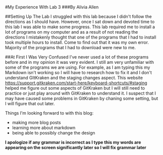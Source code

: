 #My Experience With Lab 3
###By Alivia Allen 

##Setting Up The Lab 
I struggled with this lab because I didn't follow the directions as I should have. However, once I sat down and devoted time to this lab I was able to make some progress. This lab required me to install a lot of programs on my computer and as a result of not reading the directions I mistakenly thought that one of the programs that I had to install took multiple hours to install. Come to find out that it was my own error. Majority of the programs that I had to download were new to me. 

##At First I Was Very Confused
I've never used a lot of these programs before and in my opinion it was very evident. I still am very unfamiliar with some of the programs we are using. For example, as I am typing this my Markdown isn't working so I will have to research how to fix it and I don't understand GItKraken and the staging changes aspect. This website https://support.gitkraken.com/start-here/keyboard-shortcuts/#staging helped me figure out some aspects of GitKraken but I will still need to practice or just play around with GitKraken to understand it.  I suspect that I may have caused some problems in GitKraken by chaning some setting, but I will figure that out later. 

Things I'm looking forward to with this blog:
- making more blog posts
- learning more about markdown
- being able to possibly change the design

**I apologize if any grammar is incorrect as I type this my words are appearing on the screen significantly later so I will fix grammar later**

